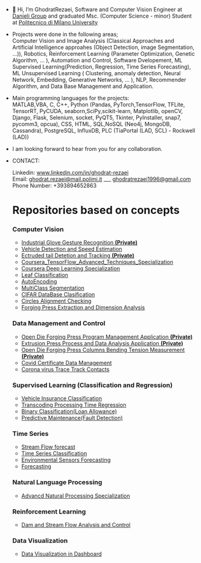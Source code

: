 -  👋 Hi, I’m GhodratRezaei, Software and Computer Vision Engineer at [Danieli Group](https://www.danieli.com/) and graduated Msc. (Computer Science - minor) Student at [Politecnico di Milano University](https://www.polimi.it/)

-   Projects were done in the following areas;                
Computer Vision and Image Analysis (Classical Approaches and Artificial Intelligence approahes (Object Detection, image Segmentation, ...)), Robotics, Reinforcement Learning (Parameter Optimization, Genetic Algorithm, ... ), Automation and Control, Software Dvelopement, ML Supervised Learning(Prediction, Regression, Time Series Forecasting), ML Unsupervised Learning ( Clustering, anomaly detection, Neural Network, Embedding, Generative Networks, ... ), NLP, Recommender Algorithm, and Data Base Management and Application. 
-  Main programming languages for the projects:                                                                 
MATLAB,VBA, C, C++, Python (Pandas, PyTorch,TensorFlow, TFLite, TensorRT, PyCUDA, seaborn,SciPy,scikit-learn, Matplotlib, openCV, Django, Flask, Selenium, socket, PyQT5, Tkinter, PyInstaller, snap7, pycomm3, opcua),
 CSS, HTML, SQL,NoSQL (Neo4j, MongoDB, Cassandra), PostgreSQL, InfluxDB, PLC (TiaPortal (LAD, SCL) - Rockwell (LAD))




-  I am looking forward to hear from you for any collaboration.


-   CONTACT: 

      Linkedin:  www.linkedin.com/in/ghodrat-rezaei       
      Email:  ghodrat.rezaei@mail.polimi.it  ___  ghodratrezaei1996@gmail.com  
      Phone Number:   +393894652863
      
      
      # Repositories based on concepts
     
      
      
      
      ### Computer Vision
       *  [Industrial Glove Gesture Recognition         **(Private)**](https://github.com/GhodratRezaei/Glove-Gesture-Recognition)
       *  [Vehicle Detection and Speed Estimation](https://github.com/GhodratRezaei/Visual-Analysis-of-Moving-Vehicles)
       *  [Ectruded tail Detetion and Tracking         **(Private)**](https://github.com/GhodratRezaei/Extruded_Tail_Detection_and_Tracking)
       *  [Coursera_TensorFlow_Advanced_Techniques_Specialization](https://github.com/GhodratRezaei/Coursera_TensorFlow_Advanced_Techniques_Specialization)
       *  [Coursera Deep Learning Specialization](https://github.com/GhodratRezaei/Coursera-Deep-Learning-Specialization)
       *  [Leaf Classification](https://github.com/GhodratRezaei/leaf-Classification)
       *  [AutoEncoding](https://github.com/GhodratRezaei/Autoencoding)
       *  [MultiClass Segmentation](https://github.com/GhodratRezaei/MultiClass-Segmentation)
       *  [CIFAR  DataBase Clasification](https://github.com/GhodratRezaei/CIFAR-DataBase-Clasification)
       *  [Circles Alignment Checking](https://github.com/GhodratRezaei/Circles-Alignment-Checking-)
       *  [Forging Press Extraction and Dimension Analysis](https://github.com/GhodratRezaei/Extraction-and-Dimenstion-Analysis-of-Forging-press)





     ### Data Management and Control
      *   [Open Die Forging Press Program Management Application         **(Private)**](https://github.com/GhodratRezaei/Forging-Press-Program)
      *   [Extrusion Press Process and Data Analysis Application         **(Private)**](https://github.com/GhodratRezaei/PLC-Automatic-Data-PipeLine)
      *   [Open Die Forging Press Columns Bending Tension Measurement         **(Private)**](https://github.com/GhodratRezaei/Sensor)
      *   [Covid Certificate Data Management](https://github.com/GhodratRezaei/Covid-Certificate-Data-Management)
      *   [Corona virus Trace Track Contacts](https://github.com/GhodratRezaei/Corona-virus-Trace-Track-Contacts)





     ### Supervised Learning (Classification and Regression)
      *    [Vehicle Insurance Classification](https://github.com/GhodratRezaei/vehicle-Insurance-Classification-)
      *    [Transcoding Processing Time Regression](https://github.com/GhodratRezaei/transcoding-processing-time-Regression)
      *    [Binary Classification(Loan Allowance)](https://github.com/GhodratRezaei/Binary-Classification-Loan-Allowance-)
      *    [Predictive Maintenance(Fault Detection)](https://github.com/GhodratRezaei/Predictive-Maintenance--Fault_Detection-)




     ### Time Series 
      *    [Stream Flow forecast](https://github.com/GhodratRezaei/Streamflow-forecast)
      *    [Time Series Classification](https://github.com/GhodratRezaei/Time-Series-Classification)
      *    [Environmental Sensors Forecasting](https://github.com/GhodratRezaei/Environmental-Sensors-Forecasting)
      *    [Forecasting](https://github.com/GhodratRezaei/Forecasting)




     ### Natural Language Processing 
      *   [Advancd Natural Processing Specialization](https://github.com/GhodratRezaei/Advance-Natural-Language-Processing-)



      ### Reinforcement Learning
      *   [Dam and Stream Flow Analysis and Control](https://github.com/GhodratRezaei/Dam-and-Streamflow-Analysis-and-Control-)


      
      ### Data Visualization 
      *   [Data Visualization in Dashboard](https://github.com/GhodratRezaei/Data-Visuaz-lization-in-Dashboard)
      
      
      
      
      
      
      
      
